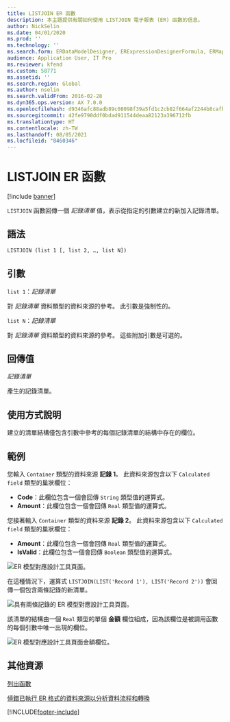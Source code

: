 ```yaml
---
title: LISTJOIN ER 函數
description: 本主題提供有關如何使用 LISTJOIN 電子報表 (ER) 函數的信息。
author: NickSelin
ms.date: 04/01/2020
ms.prod: ''
ms.technology: ''
ms.search.form: ERDataModelDesigner, ERExpressionDesignerFormula, ERMappedFormatDesigner, ERModelMappingDesigner
audience: Application User, IT Pro
ms.reviewer: kfend
ms.custom: 58771
ms.assetid: ''
ms.search.region: Global
ms.author: nselin
ms.search.validFrom: 2016-02-28
ms.dyn365.ops.version: AX 7.0.0
ms.openlocfilehash: d9346afc88adb89c08098f39a5fd1c2cb82f664af2244b8cafbbe8a4d2f516c6
ms.sourcegitcommit: 42fe9790ddf0bdad911544deaa82123a396712fb
ms.translationtype: HT
ms.contentlocale: zh-TW
ms.lasthandoff: 08/05/2021
ms.locfileid: "8460346"
---
```

# <a name="listjoin-er-function"></a>LISTJOIN ER 函數

[!include [banner](../includes/banner.md)]

`LISTJOIN` 函數回傳一個 *記錄清單* 值，表示從指定的引數建立的新加入記錄清單。

## <a name="syntax"></a>語法

```vb
LISTJOIN (list 1 [, list 2, …, list N])
```

## <a name="arguments"></a>引數

`list 1`：*記錄清單*

對 *記錄清單* 資料類型的資料來源的參考。 此引數是強制性的。

`list N`：*記錄清單*

對 *記錄清單* 資料類型的資料來源的參考。 這些附加引數是可選的。

## <a name="return-values"></a>回傳值

*記錄清單*

產生的記錄清單。

## <a name="usage-notes"></a>使用方式說明

建立的清單結構僅包含引數中參考的每個記錄清單的結構中存在的欄位。

## <a name="example"></a>範例

您輸入 `Container` 類型的資料來源 **記錄 1**。 此資料來源包含以下 `Calculated field` 類型的巢狀欄位：

- **Code**：此欄位包含一個會回傳 `String` 類型值的運算式。
- **Amount**：此欄位包含一個會回傳 `Real` 類型值的運算式。

您接著輸入 `Container` 類型的資料來源 **記錄 2**。 此資料來源包含以下 `Calculated field` 類型的巢狀欄位：

- **Amount**：此欄位包含一個會回傳 `Real` 類型值的運算式。
- **IsValid**：此欄位包含一個會回傳 `Boolean` 類型值的運算式。

![ER 模型對應設計工具頁面。](./media/er-functions-list-listjoin-image1.gif)

在這種情況下，運算式 `LISTJOIN(LIST('Record 1'), LIST('Record 2'))` 會回傳一個包含兩條記錄的新清單。

![具有兩條記錄的 ER 模型對應設計工具頁面。](./media/er-functions-list-listjoin-image2.gif)

該清單的結構由一個 `Real` 類型的單個 **金額** 欄位組成，因為該欄位是被調用函數的每個引數中唯一出現的欄位。

![ER 模型對應設計工具頁面金額欄位。](./media/er-functions-list-listjoin-image3.gif)

## <a name="additional-resources"></a>其他資源

[列出函數](er-functions-category-list.md)

[偵錯已執行 ER 格式的資料來源以分析資料流程和轉換](er-debug-data-sources.md)


[!INCLUDE[footer-include](../../../includes/footer-banner.md)]

